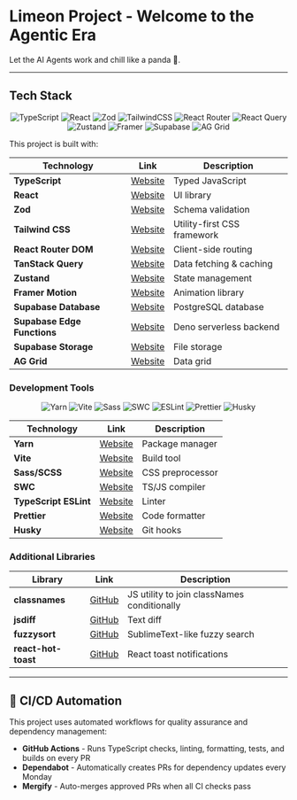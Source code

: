 # Limeon Project - Welcome to the Agentic Era

Let the AI Agents work and chill like a panda 🐼.

---

## Tech Stack

<div align="center">

![TypeScript](https://img.shields.io/badge/typescript-%23007ACC.svg?style=for-the-badge&logo=typescript&logoColor=white)
![React](https://img.shields.io/badge/react-%2320232a.svg?style=for-the-badge&logo=react&logoColor=%2361DAFB)
![Zod](https://img.shields.io/badge/zod-%233068b7.svg?style=for-the-badge&logo=zod&logoColor=white)
![TailwindCSS](https://img.shields.io/badge/tailwindcss-%2338B2AC.svg?style=for-the-badge&logo=tailwind-css&logoColor=white)
![React Router](https://img.shields.io/badge/React_Router-CA4245?style=for-the-badge&logo=react-router&logoColor=white)
![React Query](https://img.shields.io/badge/-React%20Query-FF4154?style=for-the-badge&logo=react%20query&logoColor=white)
![Zustand](https://img.shields.io/badge/zustand-%233068b7.svg?style=for-the-badge&logo=zustand&logoColor=white)
![Framer](https://img.shields.io/badge/Framer-black?style=for-the-badge&logo=framer&logoColor=blue)
![Supabase](https://img.shields.io/badge/Supabase-3ECF8E?style=for-the-badge&logo=supabase&logoColor=white)
![AG Grid](https://img.shields.io/badge/AG%20Grid-7C68C4?style=for-the-badge&logo=ag-grid&logoColor=white)

</div>

This project is built with:

| Technology                  | Link                                           | Description                 |
| --------------------------- | ---------------------------------------------- | --------------------------- |
| **TypeScript**              | [Website](https://www.typescriptlang.org/)     | Typed JavaScript            |
| **React**                   | [Website](https://react.dev/)                  | UI library                  |
| **Zod**                     | [Website](https://zod.dev/)                    | Schema validation           |
| **Tailwind CSS**            | [Website](https://tailwindcss.com/)            | Utility-first CSS framework |
| **React Router DOM**        | [Website](https://reactrouter.com/)            | Client-side routing         |
| **TanStack Query**          | [Website](https://tanstack.com/query/latest)   | Data fetching & caching     |
| **Zustand**                 | [Website](https://zustand-demo.pmnd.rs/)       | State management            |
| **Framer Motion**           | [Website](https://www.framer.com/motion/)      | Animation library           |
| **Supabase Database**       | [Website](https://supabase.com/database)       | PostgreSQL database         |
| **Supabase Edge Functions** | [Website](https://supabase.com/edge-functions) | Deno serverless backend     |
| **Supabase Storage**        | [Website](https://supabase.com/storage)        | File storage                |
| **AG Grid**                 | [Website](https://ag-grid.com/)                | Data grid                   |

### Development Tools

<div align="center">

![Yarn](https://img.shields.io/badge/yarn-%232C8EBB.svg?style=for-the-badge&logo=yarn&logoColor=white)
![Vite](https://img.shields.io/badge/vite-%23646CFF.svg?style=for-the-badge&logo=vite&logoColor=white)
![Sass](https://img.shields.io/badge/Sass-CC6699?style=for-the-badge&logo=sass&logoColor=white)
![SWC](https://img.shields.io/badge/swc-%23FFFFFF.svg?style=for-the-badge&logo=swc&logoColor=black)
![ESLint](https://img.shields.io/badge/ESLint-4B3263?style=for-the-badge&logo=eslint&logoColor=white)
![Prettier](https://img.shields.io/badge/prettier-%23F7B93E.svg?style=for-the-badge&logo=prettier&logoColor=black)
![Husky](https://img.shields.io/badge/husky-%23323330.svg?style=for-the-badge&logo=git&logoColor=white)

</div>

| Technology            | Link                                         | Description      |
| --------------------- | -------------------------------------------- | ---------------- |
| **Yarn**              | [Website](https://www.yarnpkg.com/)          | Package manager  |
| **Vite**              | [Website](https://vitejs.dev/)               | Build tool       |
| **Sass/SCSS**         | [Website](https://sass-lang.com/)            | CSS preprocessor |
| **SWC**               | [Website](https://swc.rs/)                   | TS/JS compiler   |
| **TypeScript ESLint** | [Website](https://typescript-eslint.io/)     | Linter           |
| **Prettier**          | [Website](https://prettier.io/)              | Code formatter   |
| **Husky**             | [Website](https://typicode.github.io/husky/) | Git hooks        |

### Additional Libraries

| Library             | Link                                                  | Description                                 |
| ------------------- | ----------------------------------------------------- | ------------------------------------------- |
| **classnames**      | [GitHub](https://github.com/JedWatson/classnames)     | JS utility to join classNames conditionally |
| **jsdiff**          | [GitHub](https://github.com/kpdecker/jsdiff)          | Text diff                                   |
| **fuzzysort**       | [GitHub](https://github.com/farzher/fuzzysort)        | SublimeText-like fuzzy search               |
| **react-hot-toast** | [GitHub](https://github.com/timolins/react-hot-toast) | React toast notifications                   |

---

## 🤖 CI/CD Automation

This project uses automated workflows for quality assurance and dependency management:

- **GitHub Actions** - Runs TypeScript checks, linting, formatting, tests, and builds on every PR
- **Dependabot** - Automatically creates PRs for dependency updates every Monday
- **Mergify** - Auto-merges approved PRs when all CI checks pass

